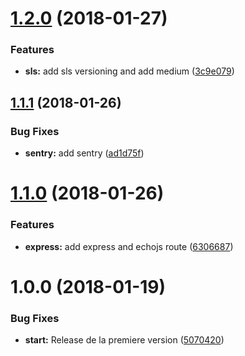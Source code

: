 <a name="1.2.0"></a>
# [1.2.0](https://bitbucket.org/MarquesDev/jsjitsu-server/compare/v1.1.1...v1.2.0) (2018-01-27)


### Features

* **sls:** add sls versioning and add medium ([3c9e079](https://bitbucket.org/MarquesDev/jsjitsu-server/commits/3c9e079))



<a name="1.1.1"></a>
## [1.1.1](https://bitbucket.org/MarquesDev/jsjitsu-server/compare/v1.1.0...v1.1.1) (2018-01-26)


### Bug Fixes

* **sentry:** add sentry ([ad1d75f](https://bitbucket.org/MarquesDev/jsjitsu-server/commits/ad1d75f))



<a name="1.1.0"></a>
# [1.1.0](https://bitbucket.org/MarquesDev/jsjitsu-server/compare/v1.0.0...v1.1.0) (2018-01-26)


### Features

* **express:** add express and echojs route ([6306687](https://bitbucket.org/MarquesDev/jsjitsu-server/commits/6306687))



<a name="1.0.0"></a>
# 1.0.0 (2018-01-19)


### Bug Fixes

* **start:** Release de la premiere version ([5070420](https://bitbucket.org/MarquesDev/jsjitsu-server/commits/5070420))



